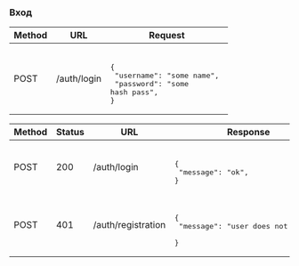 ### Вход
| Method | URL | Request |
| --- | --- | --- |
| POST | /auth/login | <br/><pre lang="json">{&#13; "username": "some name", &#13; "password": "some hash pass", &#13;}</pre> |

| Method | Status | URL | Response |
| --- | --- | --- | --- |
| POST | 200 | /auth/login | <br/><pre lang='json'>{&#13; "message": "ok", &#13;}</pre>|
| POST | 401 | /auth/registration | <br><pre lang="json">{&#13; "message": "user does not exist", &#13;}</pre>